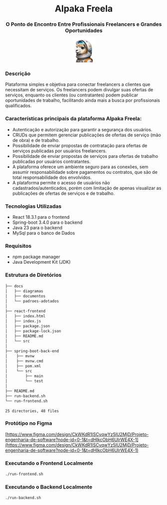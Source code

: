 <h1 align="center">Alpaka Freela</h1>

<h3 align="center">O Ponto de Encontro Entre Profissionais Freelancers e Grandes Oportunidades</h3>

<p align="center">
 <img src="./react-frontend/src/img/alpaca-astronaut.png" width="15%" alt="Image description">
</p> 

### Descrição
Plataforma simples e objetiva para conectar freelancers a clientes que necessitam de serviços. Os freelancers podem divulgar suas ofertas de serviços, enquanto os clientes (ou contratantes) podem publicar oportunidades de trabalho, facilitando ainda mais a busca por profissionais qualificados.

### Características principais da plataforma Alpaka Freela:

- Autenticação e autorização para garantir a segurança dos usuários.
- CRUDs que permitem gerenciar publicações de ofertas de serviço (mão de obra) e de trabalho.
- Possibilidade de enviar propostas de contratação para ofertas de serviços publicadas por usuários freelancers.
- Possibilidade de enviar propostas de serviços para ofertas de trabalho publicadas por usuários contratantes.
- A plataforma oferece um ambiente seguro para as conexões, sem assumir responsabilidade sobre pagamentos ou contratos, que são de total responsabilidade dos envolvidos.
- A plataforma permite o acesso de usuários não cadastrados/autenticados, porém com limitação de apenas visualizar as publicações de ofertas de serviços e de trabalho.
  
### Tecnologias Utilizadas

- React 18.3.1 para o frontend
- Spring-boot 3.4.0 para o backend
- Java 23 para o backend
- MySql para o banco de Dados

### Requisitos
- npm package manager
- Java Development Kit (JDK)

### Estrutura de Diretórios
```
├── docs
│   ├── diagramas
│   ├── documentos
│   └── padroes-adotados
│
├── react-frontend
│   ├── index.html
│   ├── index.js
│   ├── package.json
│   ├── package-lock.json
│   ├── README.md
│   └── src
│
├── spring-boot-back-end
│    ├── mvnw
│    ├── mvnw.cmd
│    ├── pom.xml
│    └── src
│        ├── main
│        └── test
│
├── README.md
├── run-backend.sh
└── run-frontend.sh

25 directories, 48 files
```

### Protótipo no Figma
[https://www.figma.com/design/CkWKdR1lSCyqwYz5lU2MjD/Projeto-engenharia-de-software?node-id=0-1&t=dHIkcObH6UIrWE4X-1](https://www.figma.com/design/CkWKdR1lSCyqwYz5lU2MjD/Projeto-engenharia-de-software?node-id=0-1&t=dHIkcObH6UIrWE4X-1)

### Executando o Frontend Localmente

```sh
./run-frontend.sh
```

### Executando o Backend Localmente
```sh
./run-backend.sh
```

